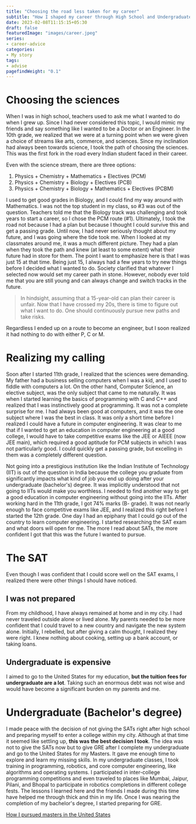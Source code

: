```yaml
---
title: "Choosing the road less taken for my career"
subtitle: "How I shaped my career through High School and Undergraduate studies"
date: 2023-02-08T11:15:15+05:30
draft: false
featuredImage: "images/career.jpeg"
series:
- career-advice
categories:
- My story
tags:
- advise
pagefindWeight: "0.1"
---
```


# Choosing the sciences

When I was in high school, teachers used to ask me what I wanted to do when I grew up. Since I had never considered this topic, I would mimic my friends and say something like I wanted to be a Doctor or an Engineer. In the 10th grade, we realized that we were at a turning point when we were given a choice of streams like arts, commerce, and sciences. Since my inclination had always been towards science, I took the path of choosing the sciences. This was the first fork in the road every Indian student faced in their career.

Even with the science stream, there are three options:
1. Physics + Chemistry + Mathematics + Electives (PCM)
2. Physics + Chemistry + Biology + Electives (PCB)
3. Physics + Chemistry + Biology + Mathematics + Electives (PCBM)

I used to get good grades in Biology, and I could find my way around with Mathematics. I was not the top student in my class, so #3 was out of the question. Teachers told me that the Biology track was challenging and took years to start a career, so I chose the PCM route (#1). Ultimately, I took the road not because I had a plan but because I thought I could survive this and get a passing grade. Until now, I had never seriously thought about my future, and I was going where the tide took me.
When I looked at my classmates around me, it was a much different picture. They had a plan when they took the path and knew (at least to some extent) what their future had in store for them.
The point I want to emphasize here is that I was just 15 at that time. Being just 15, I always had a few years to try new things before I decided what I wanted to do. Society clarified that whatever I selected now would set my career path in stone. However, nobody ever told me that you are still young and can always change and switch tracks in the future.

> In hindsight, assuming that a 15-year-old can plan their career is unfair. Now that I have crossed my 20s, there is time to figure out what I want to do. One should continuously pursue new paths and take risks.

Regardless I ended up on a route to become an engineer, but I soon realized it had nothing to do with either P, C or M.


# Realizing my calling

Soon after I started 11th grade, I realized that the sciences were demanding. My father had a business selling computers when I was a kid, and I used to fiddle with computers a lot. On the other hand, Computer Science, an elective subject, was the only subject that came to me naturally. It was when I started learning the basics of programming with C and C++ and realized that I was instinctively good at programming. It was not a complete surprise for me. I had always been good at computers, and it was the one subject where I was the best in class. It was only a short time before I realized I could have a future in computer engineering.
It was clear to me that if I wanted to get an education in computer engineering at a good college, I would have to take competitive exams like the JEE or AIEEE (now JEE main), which required a good aptitude for PCM subjects in which I was not particularly good. I could quickly get a passing grade, but excelling in them was a completely different question.

Not going into a prestigious institution like the Indian Institute of Technology (IIT) is out of the question in India because the college you graduate from significantly impacts what kind of job you end up doing after your undergraduate (bachelor's) degree. It was implicitly understood that not going to IITs would make you worthless.
I needed to find another way to get a good education in computer engineering without going into the IITs. After working hard in the 11th grade, I got 74% marks (B- grade). It was not nearly enough to face competitive exams like JEE, and I realized this right before I started the 12th grade.
One day I had an epiphany that I could go out of the country to learn computer engineering. I started researching the SAT exam and what doors will open for me. The more I read about SATs, the more confident I got that this was the future I wanted to pursue.

# The SAT

Even though I was confident that I could score well on the SAT exams, I realized there were other things I should have noticed.

## I was not prepared

From my childhood, I have always remained at home and in my city. I had never traveled outside alone or lived alone. My parents needed to be more confident that I could travel to a new country and navigate the new system alone. Initially, I rebelled, but after giving a calm thought, I realized they were right.
I knew nothing about cooking, setting up a bank account, or taking loans.

## Undergraduate is expensive

I aimed to go to the United States for my education, **but the tuition fees for undergraduate are a lot**. Taking such an enormous debt was not wise and would have become a significant burden on my parents and me.

# Undergraduate (Bachelor's degree)

I made peace with the decision of not giving the SATs right after high school and preparing myself to enter a college within my city. Although at that time it seemed like settling up, **this was the best decision I took**.
The idea was not to give the SATs now but to give GRE after I complete my undergraduate and go to the United States for my Masters. It gave me enough time to explore and learn my missing skills. In my undergraduate classes, I took training in programming, robotics, and core computer engineering, like algorithms and operating systems. I participated in inter-college programming competitions and even traveled to places like Mumbai, Jaipur, Pilani, and Bhopal to participate in robotics completions in different college fests.
The lessons I learned here and the friends I made during this time have helped me through thick and thin in my life. Once I was nearing the completion of my bachelor's degree, I started preparing for GRE.


[How I pursued masters in the United States](/blog/masters-in-the-united-states)
